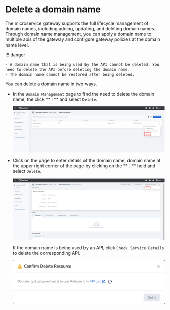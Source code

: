 # Delete a domain name

The microservice gateway supports the full lifecycle management of domain names, including adding, updating, and deleting domain names. Through domain name management, you can apply a domain name to multiple apis of the gateway and configure gateway policies at the domain name level.

!!! danger

    - A domain name that is being used by the API cannot be deleted. You need to delete the API before deleting the domain name.
    - The domain name cannot be restored after being deleted.

You can delete a domain name in two ways.

- In the `Domain Management` page to find the need to delete the domain name, the click ** `ⵗ` ** and select `Delete`.

    ![delete-domain-1](./images/delete-domain-1.png)

- Click on the page to enter details of the domain name, domain name at the upper right corner of the page by clicking on the ** `ⵗ` ** hold and select `Delete`.

    ![delete-domain-2](./images/delete-domain-2.png)

    If the domain name is being used by an API, click `Check Service Details` to delete the corresponding API. 

    ![delete-domain-3](./images/delete-domain-3.png)
